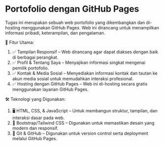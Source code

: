 # Portofolio dengan GitHub Pages
Tugas ini merupakan sebuah web portofolio yang dikembangkan dan di-hosting menggunakan GitHub Pages. Web ini dirancang untuk menampilkan informasi pribadi, keterampilan, dan pengalaman.


📌 Fitur Utama:
1. ✅ Tampilan Responsif – Web dirancang agar dapat diakses dengan baik di berbagai perangkat.
2. ✅ Profil & Tentang Saya – Menyajikan informasi singkat mengenai pemilik portofolio.
3. ✅ Kontak & Media Sosial – Menyediakan informasi kontak dan tautan ke akun media sosial untuk memudahkan interaksi profesional.
4. ✅ Hosting dengan GitHub Pages – Web ini di-hosting secara gratis menggunakan layanan GitHub Pages.


🛠 Teknologi yang Digunakan:
1. 🖥 HTML, CSS, & JavaScript – Untuk membangun struktur, tampilan, dan interaksi dasar pada web.
2. 🎨 Bootstrap/Tailwind CSS – Digunakan untuk memastikan desain yang modern dan responsif.
3. 🚀 Git & GitHub – Digunakan untuk version control serta deployment melalui GitHub Pages.
